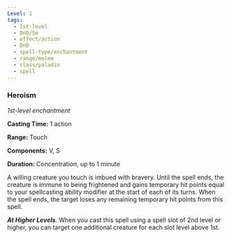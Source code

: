 ```yaml
---
Level: 1
tags:
  - 1st-level
  - DnD/5e
  - effect/action
  - DnD
  - spell-type/enchantment
  - range/melee
  - class/paladin
  - spell
---
```

### Heroism

*1st-level enchantment*

**Casting Time:** 1 action

**Range:** Touch

**Components:** V, S

**Duration:** Concentration, up to 1 minute

A willing creature you touch is imbued with bravery. Until the spell ends, the creature is immune to being frightened and gains temporary hit points equal to your spellcasting ability modifier at the start of each of its turns. When the spell ends, the target loses any remaining temporary hit points from this spell.

***At Higher Levels***. When you cast this spell using a spell slot of 2nd level or higher, you can target one additional creature for each slot level above 1st.